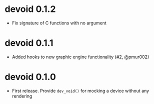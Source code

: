 # devoid 0.1.2

* Fix signature of C functions with no argument

# devoid 0.1.1

* Added hooks to new graphic engine functionality (#2, @pmur002)

# devoid 0.1.0

* First release. Provide `dev_void()` for mocking a device without any rendering
